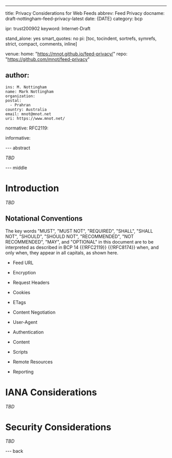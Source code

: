 ---
title: Privacy Considerations for Web Feeds
abbrev: Feed Privacy
docname: draft-nottingham-feed-privacy-latest
date: {DATE}
category: bcp

ipr: trust200902
keyword: Internet-Draft

stand_alone: yes
smart_quotes: no
pi: [toc, tocindent, sortrefs, symrefs, strict, compact, comments, inline]

venue:
  home: "https://mnot.github.io/feed-privacy/"
  repo: "https://github.com/mnot/feed-privacy"


author:
 -
    ins: M. Nottingham
    name: Mark Nottingham
    organization:
    postal:
      - Prahran
    country: Australia
    email: mnot@mnot.net
    uri: https://www.mnot.net/

normative:
  RFC2119:

informative:


--- abstract

_TBD_

--- middle

# Introduction

_TBD_


## Notational Conventions

The key words "MUST", "MUST NOT", "REQUIRED", "SHALL", "SHALL NOT", "SHOULD", "SHOULD NOT",
"RECOMMENDED", "NOT RECOMMENDED", "MAY", and "OPTIONAL" in this document are to be interpreted as
described in BCP 14 {{!RFC2119}} {{!RFC8174}} when, and only when, they appear in all capitals, as
shown here.



* Feed URL
 * Encryption

* Request Headers
 * Cookies
 * ETags
 * Content Negotiation
 * User-Agent

* Authentication

* Content
 * Scripts
 * Remote Resources
 * Reporting



# IANA Considerations

_TBD_

# Security Considerations

_TBD_


--- back
